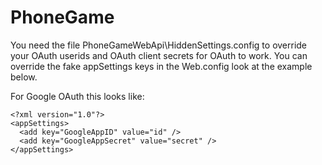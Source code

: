 PhoneGame
=========
You need the file PhoneGameWebApi\HiddenSettings.config to override your OAuth userids and OAuth client secrets for OAuth to work.  You can override the fake appSettings keys in the Web.config look at the example below.

For Google OAuth this looks like:
```
<?xml version="1.0"?>
<appSettings>
  <add key="GoogleAppID" value="id" />
  <add key="GoogleAppSecret" value="secret" />
</appSettings>
```
